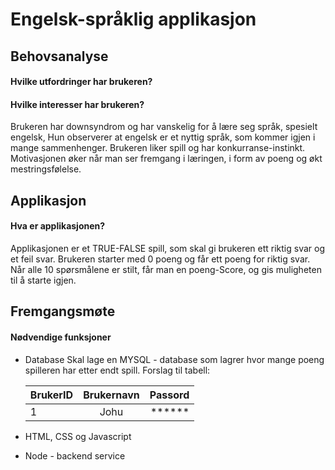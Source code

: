 
# Engelsk-språklig applikasjon

## Behovsanalyse

#### Hvilke utfordringer har brukeren?
#### Hvilke interesser har brukeren?

Brukeren har downsyndrom og har vanskelig for å lære seg språk, spesielt engelsk, 
Hun observerer at engelsk er et nyttig språk, som kommer igjen i mange sammenhenger.
Brukeren liker spill og har konkurranse-instinkt. Motivasjonen øker når man ser fremgang i læringen,
i form av poeng og økt mestringsfølelse.

## Applikasjon

#### Hva er applikasjonen?

Applikasjonen er et TRUE-FALSE spill, som skal gi brukeren ett riktig svar og et feil svar.
Brukeren starter med 0 poeng og får ett poeng for riktig svar. 
Når alle 10 spørsmålene er stilt, får man en poeng-Score, og gis muligheten til å starte igjen.

## Fremgangsmøte

#### Nødvendige funksjoner

 - Database
	Skal lage en MYSQL - database som lagrer hvor mange poeng spilleren har etter endt spill.
	Forslag til tabell:

	| BrukerID    | Brukernavn    |Passord|
	| ------------|:-------------:| -----:|
	| 1           | Johu          |****** |

 - HTML, CSS og Javascript
 - Node - backend service




